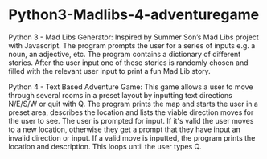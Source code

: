 # Python3-Madlibs-4-adventuregame

Python 3 - Mad Libs Generator:
Inspired by Summer Son’s Mad Libs project with Javascript. The program prompts the
user for a series of inputs e.g. a noun, an adjective, etc. The program contains a dictionary of different stories. 
After the user input one of these stories is randomly chosen and filled with the relevant user input to print a fun Mad Lib story. 

Python 4 - Text Based Adventure Game: 
This game allows a user to move through several rooms in a preset layout by inputting text directions N/E/S/W or quit with Q. 
The program prints the map and starts the user in a preset area, describes the location and lists the viable direction moves for the user to see.
The user is prompted for input. If it's valid the user moves to a new location, otherwise they get a prompt that they have input an invalid direction or input. 
If a valid move is inputted, the program prints the location and description. 
This loops until the user types Q. 

